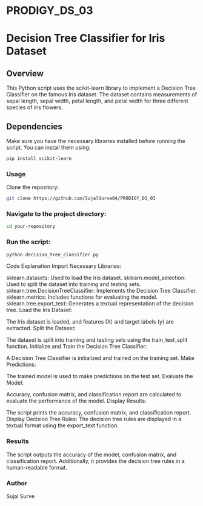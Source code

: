 # PRODIGY_DS_03

# Decision Tree Classifier for Iris Dataset
## Overview
This Python script uses the scikit-learn library to implement a Decision Tree Classifier on the famous Iris dataset. The dataset contains measurements of sepal length, sepal width, petal length, and petal width for three different species of iris flowers.

## Dependencies
Make sure you have the necessary libraries installed before running the script. You can install them using:
```bash
pip install scikit-learn
```
### Usage
Clone the repository:
```bash
git clone https://github.com/SujalSurve04/PRODIGY_DS_03
```
### Navigate to the project directory:
```bash
cd your-repository
```
### Run the script:
```bash
python decision_tree_classifier.py
```
Code Explanation
Import Necessary Libraries:

sklearn.datasets: Used to load the Iris dataset.
sklearn.model_selection: Used to split the dataset into training and testing sets.
sklearn.tree.DecisionTreeClassifier: Implements the Decision Tree Classifier.
sklearn.metrics: Includes functions for evaluating the model.
sklearn.tree.export_text: Generates a textual representation of the decision tree.
Load the Iris Dataset:

The Iris dataset is loaded, and features (X) and target labels (y) are extracted.
Split the Dataset:

The dataset is split into training and testing sets using the train_test_split function.
Initialize and Train the Decision Tree Classifier:

A Decision Tree Classifier is initialized and trained on the training set.
Make Predictions:

The trained model is used to make predictions on the test set.
Evaluate the Model:

Accuracy, confusion matrix, and classification report are calculated to evaluate the performance of the model.
Display Results:

The script prints the accuracy, confusion matrix, and classification report.
Display Decision Tree Rules:
The decision tree rules are displayed in a textual format using the export_text function.

### Results
The script outputs the accuracy of the model, confusion matrix, and classification report. Additionally, it provides the decision tree rules in a human-readable format.

### Author
Sujal Surve


